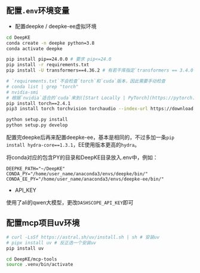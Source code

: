 ## 配置`.env`环境变量

- 配置deepke / deepke-ee虚拟环境

```bash
cd DeepKE
conda create -n deepke python=3.8
conda activate deepke

pip install pip==24.0.0 # 要求 pip<=24.0
pip install -r requirements.txt
pip install -U transformers==4.36.2 # 有若干库指定`transformers == 3.4.0`这个版本，但实际上没法运行

# `requirements.txt`不会检查`torch`和`cuda`版本，因此需要手动检查
# conda list | grep "torch"
# nvidia-smi
# 根据`nvidia`适合的`cuda`来到([Start Locally | PyTorch](https://pytorch.org/get-started/locally/))选择合适的版本下载，例如：
pip install torch==2.4.1
pip3 install torch torchvision torchaudio --index-url https://download.pytorch.org/whl/cu118

python setup.py install
python setup.py develop
```

配置完deepke后再来配置deepke-ee，基本是相同的，不过多加一条`pip install hydra-core==1.3.1`，EE使用版本更高的`hydra`。

将conda对应的包含PY的目录和DeepKE目录放入.env中，例如：

```
DEEPKE_PATH="~/DeepKE"
CONDA_PY="/home/user_name/anaconda3/envs/deepke/bin/"
CONDA_EE_PY="/home/user_name/anaconda3/envs/deepke-ee/bin/"
```

- API_KEY

使用了ali的qwen大模型，更改`DASHSCOPE_API_KEY`即可

## 配置mcp项目uv环境

```bash
# curl -LsSf https://astral.sh/uv/install.sh | sh # 安装uv
# pipx install uv # 反正选一个安装uv
pip install uv

cd DeepKE/mcp-tools
source .venv/bin/activate
```